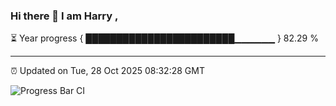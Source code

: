 ### Hi there 👋 I am Harry , 

⏳ Year progress { ████████████████████████▁▁▁▁▁▁ } 82.29 %

---

⏰ Updated on Tue, 28 Oct 2025 08:32:28 GMT

![Progress Bar CI](https://github.com/duykhang68/duykhang68/workflows/Progress%20Bar%20CI/badge.svg)

